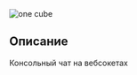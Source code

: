 <img alt="one cube" align="middle" src="https://raw.githubusercontent.com/LupanovEvgeniyHTML/SimpleConsoleChatOnC/master/media/console_chat.gif"/>

## Описание

Консольный чат на вебсокетах